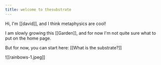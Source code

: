 ```yaml
---
title: welcome to thesubstrate
---
```

Hi, I'm [[david]], and I think metaphysics are cool!

I am slowly growing this [[Garden]], and for now I'm not quite sure what to put on the home page.

But for now, you can start here: [[What is the substrate?]]

![[rainbows-1.jpeg]]